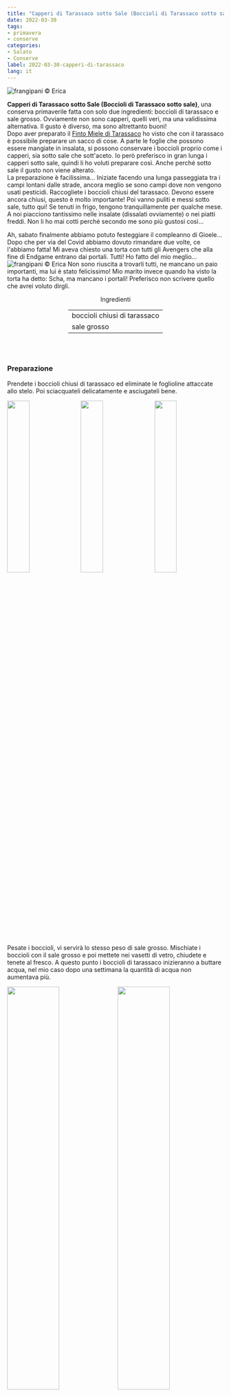 ```yaml
---
title: "Capperi di Tarassaco sotto Sale (Boccioli di Tarassaco sotto sale)"
date: 2022-03-30
tags: 
- primavera
- conserve 
categories:
- Salato
- Conserve
label: 2022-03-30-capperi-di-tarassaco
lang: it 
---
```

![](header.jpeg "frangipani © Erica")

**Capperi di Tarassaco sotto Sale (Boccioli di Tarassaco sotto sale)**, una conserva primaverile fatta con solo due ingredienti: boccioli di tarassaco e sale grosso. Ovviamente non sono capperi, quelli veri, ma una validissima alternativa. Il gusto è diverso, ma sono altrettanto buoni!
<br />
Dopo aver preparato il <a href="https://frangipani.raiano.ch/2021-04-10-finto-miele-di-tarassaco/" target="_blank">Finto Miele di Tarassaco</a> ho visto che con il tarassaco è possibile preparare un sacco di cose. A parte le foglie che possono essere mangiate in insalata, si possono conservare i boccioli proprio come i capperi, sia sotto sale che sott'aceto. Io però preferisco in gran lunga i capperi sotto sale, quindi li ho voluti preparare così. Anche perché sotto sale il gusto non viene alterato.
<br />
La preparazione è facilissima... Iniziate facendo una lunga passeggiata tra i campi lontani dalle strade, ancora meglio se sono campi dove non vengono usati pesticidi. Raccogliete i boccioli chiusi del tarassaco. Devono essere ancora chiusi, questo è molto importante! Poi vanno puliti e messi sotto sale, tutto qui! Se tenuti in frigo, tengono tranquillamente per qualche mese. A noi piacciono tantissimo nelle insalate (dissalati ovviamente) o nei piatti freddi. Non li ho mai cotti perché secondo me sono più gustosi così...

Ah, sabato finalmente abbiamo potuto festeggiare il compleanno di Gioele... Dopo che per via del Covid abbiamo dovuto rimandare due volte, ce l'abbiamo fatta! Mi aveva chiesto una torta con tutti gli Avengers che alla fine di Endgame entrano dai portali. Tutti! Ho fatto del mio meglio... 
![](tortagioele.jpeg "frangipani © Erica")
Non sono riuscita a trovarli tutti, ne mancano un paio importanti, ma lui è stato felicissimo! Mio marito invece quando ha visto la torta ha detto: Scha, ma mancano i portali! Preferisco non scrivere quello che avrei voluto dirgli.

<div id="wrapper" style="text-align: center">
  <div id="yourdiv" style="display: inline-block;">
    <div class="ingredients" itemscope itemtype="http://schema.org/Recipe">
      <span itemprop="name" style="display:none;">Capperi di Tarassaco sotto Sale (Boccioli di Tarassaco sotto sale)</span>
      <span itemprop="recipeCategory" style="display:none;">Salato</span>
      <img itemprop="image" style="display:none;" class="ignore-gallery-item" src="header.jpeg"/>
      <span itemprop="author" style="display:none;">Erica Raiano</span>
      <span itemprop="description" style="display:none;">Capperi di Tarassaco sotto Sale (Boccioli di Tarassaco sotto sale), una conserva primaverile fatta con solo due ingredienti: boccioli dei fiori di tarassaco e sale grosso. Ovviamente non sono capperi, quelli veri, ma un'alternativa validissima.</span>
      <div class="ingredients-title">Ingredienti</div>
      <table>
        <tbody>
          </tr>
          <tr itemprop="recipeIngredient">
            <td>boccioli chiusi di tarassaco</td>
          </tr>
          <tr itemprop="recipeIngredient">
            <td>sale grosso</td>
          </tr>
        </tbody>
      </table>
      <br></br>
    </div>
  </div>
</div>


<h3>
  <font color="grey">
    <i class="fa-solid fa-gears"></i>
  </font> Preparazione
</h3>

Prendete i boccioli chiusi di tarassaco ed eliminate le foglioline attaccate allo stelo. Poi sciacquateli delicatamente e asciugateli bene.
<p>
  <div style="width: 100%; margin-bottom: 0">
    <img style="float: left; width: 32%; margin-right: 1%;" src="boccioli.jpeg" alt="" title="frangipani © Erica" />
    <img style="float: left; width: 32%; margin-right: 1%; margin-left: 1%;" src="foglioline.jpeg" alt="" title="frangipani © Erica" />
    <img style="float: left; width: 32%; margin-left: 1%;" src="bocciolilavati.jpeg" alt="" title="frangipani © Erica" />
    <div style="clear: both"></div>
  </div>
</p>

Pesate i boccioli, vi servirà lo stesso peso di sale grosso. Mischiate i boccioli con il sale grosso e poi mettete nei vasetti di vetro, chiudete e tenete al fresco. A questo punto i boccioli di tarassaco inizieranno a buttare acqua, nel mio caso dopo una settimana la quantità di acqua non aumentava più.
<p>
  <div style="width: 100%; margin-bottom: 0">
    <img style="float: left; width: 49%; margin-right: 1%" src="sale.jpeg" alt="" title="frangipani © Erica" />
    <img style="float: left; width: 49%; margin-left: 1%" src="acqua.jpeg" alt="" title="frangipani © Erica" />
    <div style="clear: both;"></div>
  </div>
</p>

Dunque versate i boccioli in un setaccio a maglia larga buttando via l'acqua e cercando di eliminare più sale possibile. Tamponate i boccioli con della carta da cucina per asciugarli, poi pesateli. Prendete di nuovo lo stesso peso di sale, mischiate con i boccioli e rimettete nei vasetti puliti. Dopo qualche settimana sono pronti per essere mangiati, prima dissalateli ovviamente. Noi li abbiamo messi soprattutto nelle insalate, non li abbiamo cucinati.
<p>
  <div style="width: 100%; margin-bottom: 0">
    <img style="float: left; width: 49%; margin-right: 1%" src="risultato1.jpeg" alt="" title="frangipani © Erica" />
    <img style="float: left; width: 49%; margin-left: 1%" src="risultato2.jpeg" alt="" title="frangipani © Erica" />
    <div style="clear: both;"></div>
  </div>
</p>

<p>
  <div style="width: 100%; margin-bottom: 0">
    <img style="float: left; width: 49%; margin-right: 1%" src="risultato3.jpeg" alt="" title="frangipani © Erica" />
    <img style="float: left; width: 49%; margin-left: 1%" src="risultato4.jpeg" alt="" title="frangipani © Erica" />
    <div style="clear: both;"></div>
  </div>
</p>

![](risultato5.jpeg "frangipani © Erica")

<p>
  <div style="width: 100%; margin-bottom: 0">
    <img style="float: left; width: 49%; margin-right: 1%" src="risultato6.jpeg" alt="" title="frangipani © Erica" />
    <img style="float: left; width: 49%; margin-left: 1%" src="risultato7.jpeg" alt="" title="frangipani © Erica" />
    <div style="clear: both;"></div>
  </div>
</p>

<h4>Buon appetito
  <font color="red">
    <i class="fa-regular fa-face-smile"></i>
  </font>
</h4>